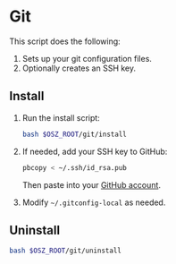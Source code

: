 # Git

This script does the following:

1. Sets up your git configuration files.
2. Optionally creates an SSH key.

## Install

1. Run the install script:

	```bash
	bash $OSZ_ROOT/git/install
	```

2. If needed, add your SSH key to GitHub:

	```bash
	pbcopy < ~/.ssh/id_rsa.pub
	```

	Then paste into your [GitHub account](https://github.com/account/ssh).

3. Modify `~/.gitconfig-local` as needed.

## Uninstall

```bash
bash $OSZ_ROOT/git/uninstall
```
